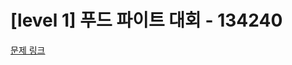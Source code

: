 # [level 1] 푸드 파이트 대회 - 134240

[문제 링크](https://school.programmers.co.kr/learn/courses/30/lessons/134240)

